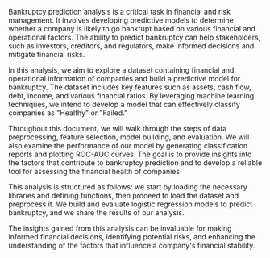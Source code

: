 Bankruptcy prediction analysis is a critical task in financial and risk management. It involves developing predictive models to determine whether a company is likely to go bankrupt based on various financial and operational factors. The ability to predict bankruptcy can help stakeholders, such as investors, creditors, and regulators, make informed decisions and mitigate financial risks.

In this analysis, we aim to explore a dataset containing financial and operational information of companies and build a predictive model for bankruptcy. The dataset includes key features such as assets, cash flow, debt, income, and various financial ratios. By leveraging machine learning techniques, we intend to develop a model that can effectively classify companies as "Healthy" or "Failed."

Throughout this document, we will walk through the steps of data preprocessing, feature selection, model building, and evaluation. We will also examine the performance of our model by generating classification reports and plotting ROC-AUC curves. The goal is to provide insights into the factors that contribute to bankruptcy prediction and to develop a reliable tool for assessing the financial health of companies.

This analysis is structured as follows: we start by loading the necessary libraries and defining functions, then proceed to load the dataset and preprocess it. We build and evaluate logistic regression models to predict bankruptcy, and we share the results of our analysis.

The insights gained from this analysis can be invaluable for making informed financial decisions, identifying potential risks, and enhancing the understanding of the factors that influence a company's financial stability.
